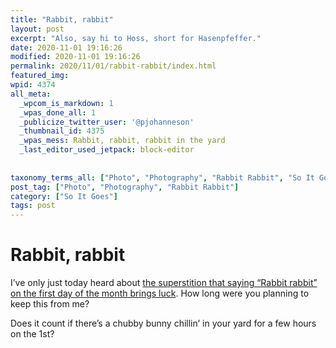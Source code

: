 ```yaml
---
title: "Rabbit, rabbit"
layout: post
excerpt: "Also, say hi to Hoss, short for Hasenpfeffer."
date: 2020-11-01 19:16:26
modified: 2020-11-01 19:16:26
permalink: 2020/11/01/rabbit-rabbit/index.html
featured_img: 
wpid: 4374
all_meta: 
  _wpcom_is_markdown: 1
  _wpas_done_all: 1
  _publicize_twitter_user: '@pjohanneson'
  _thumbnail_id: 4375
  _wpas_mess: Rabbit, rabbit, rabbit in the yard
  _last_editor_used_jetpack: block-editor
  
  
taxonomy_terms_all: ["Photo", "Photography", "Rabbit Rabbit", "So It Goes"]
post_tag: ["Photo", "Photography", "Rabbit Rabbit"]
category: ["So It Goes"]
tags: post
---
```


# Rabbit, rabbit

I’ve only just today heard about [the superstition that saying “Rabbit rabbit” on the first day of the month brings luck](https://en.wikipedia.org/wiki/Rabbit_rabbit_rabbit). How long were you planning to keep this from me?

Does it count if there’s a chubby bunny chillin’ in your yard for a few hours on the 1st?